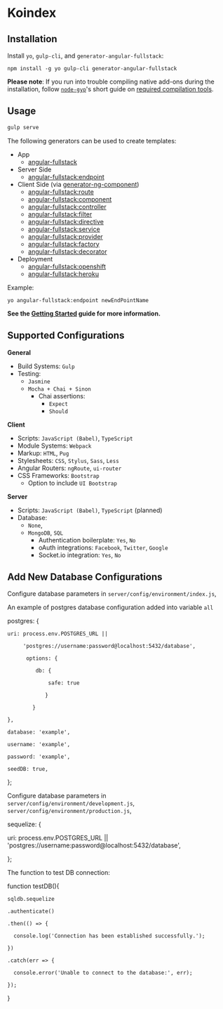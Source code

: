 # Koindex


## Installation

Install `yo`, `gulp-cli`, and `generator-angular-fullstack`:
```
npm install -g yo gulp-cli generator-angular-fullstack
```
__Please note__: If you run into trouble compiling native add-ons during the installation, follow [`node-gyp`](https://github.com/nodejs/node-gyp)'s short guide on [required compilation tools](https://github.com/nodejs/node-gyp#installation).

## Usage

```sh
gulp serve
```

The following generators can be used to create templates:

* App
    - [angular-fullstack](https://angular-fullstack.github.io/generators/app/)
* Server Side
    - [angular-fullstack:endpoint](https://angular-fullstack.github.io/generators/endpoint)
* Client Side (via [generator-ng-component](https://github.com/DaftMonk/generator-ng-component))
    - [angular-fullstack:route](https://angular-fullstack.github.io/generators/route)
    - [angular-fullstack:component](https://angular-fullstack.github.io/generators/component)
    - [angular-fullstack:controller](https://angular-fullstack.github.io/generators/controller)
    - [angular-fullstack:filter](https://angular-fullstack.github.io/generators/filter)
    - [angular-fullstack:directive](https://angular-fullstack.github.io/generators/directive)
    - [angular-fullstack:service](https://angular-fullstack.github.io/generators/service)
    - [angular-fullstack:provider](https://angular-fullstack.github.io/generators/service)
    - [angular-fullstack:factory](https://angular-fullstack.github.io/generators/service)
    - [angular-fullstack:decorator](https://angular-fullstack.github.io/generators/decorator)
* Deployment
    - [angular-fullstack:openshift](https://angular-fullstack.github.io/generators/openshift)
    - [angular-fullstack:heroku](https://angular-fullstack.github.io/generators/heroku)

Example: 
```
yo angular-fullstack:endpoint newEndPointName
```

**See the [Getting Started](https://angular-fullstack.github.io/get-started/) guide for more information.**


## Supported Configurations

**General**

* Build Systems: `Gulp`
* Testing: 
  * `Jasmine`
  * `Mocha + Chai + Sinon`
    * Chai assertions:
      * `Expect`
      * `Should`

**Client**

* Scripts: `JavaScript (Babel)`, `TypeScript`
* Module Systems: `Webpack`
* Markup:  `HTML`, `Pug`
* Stylesheets: `CSS`, `Stylus`, `Sass`, `Less`
* Angular Routers: `ngRoute`, `ui-router`
* CSS Frameworks: `Bootstrap`
  * Option to include `UI Bootstrap`

**Server**

* Scripts: `JavaScript (Babel)`, `TypeScript` (planned)
* Database:
  * `None`,
  * `MongoDB`, `SQL`
    * Authentication boilerplate: `Yes`, `No`
    * oAuth integrations: `Facebook`, `Twitter`, `Google`
    * Socket.io integration: `Yes`, `No`


## Add New Database Configurations

Configure database parameters in `server/config/environment/index.js`, 

An example of postgres database configuration added into variable `all`

postgres: {      
    
    uri: process.env.POSTGRES_URL ||
         
         'postgres://username:password@localhost:5432/database',
         
          options: {
            
             db: {
            
                 safe: true
            
                }
            
            }
    
    },
    
    database: 'example',
    
    username: 'example',
    
    password: 'example',
    
    seedDB: true,

};

Configure database parameters in `server/config/environment/development.js`, `server/config/environment/production.js`,

sequelize: {

uri: process.env.POSTGRES_URL || 'postgres://username:password@localhost:5432/database',

};

The function to test DB connection: 

  function testDB(){

    sqldb.sequelize

    .authenticate()

    .then(() => {

      console.log('Connection has been established successfully.');

    })

    .catch(err => {

      console.error('Unable to connect to the database:', err);

    });

  }


